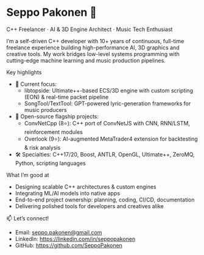 # Seppo Pakonen 👋

C++ Freelancer · AI & 3D Engine Architect · Music Tech Enthusiast

I’m a self-driven C++ developer with 10+ years of continuous, full-time freelance experience building high-performance AI, 3D graphics and creative tools. My work bridges low-level systems programming with cutting-edge machine learning and music production pipelines.

Key highlights
- 🔭 Current focus:
  - libtopside: Ultimate++-based ECS/3D engine with custom scripting (EON) & real-time packet pipeline
  - SongTool/TextTool: GPT-powered lyric-generation frameworks for music producers
- 🚀 Open-source flagship projects:
  - ConvNetCpp (8⭐): C++ port of ConvNetJS with CNN, RNN/LSTM, reinforcement modules
  - Overlook (9⭐): AI-augmented MetaTrader4 extension for backtesting & risk analysis
- 🛠️ Specialties: C++17/20, Boost, ANTLR, OpenGL, Ultimate++, ZeroMQ, Python, scripting languages

What I’m good at
- Designing scalable C++ architectures & custom engines
- Integrating ML/AI models into native apps
- End-to-end project ownership: planning, coding, CI/CD, documentation
- Delivering polished tools for developers and creatives alike

📫 Let’s connect!
- Email: seppo.pakonen@gmail.com
- LinkedIn: https://linkedin.com/in/seppopakonen
- GitHub: https://github.com/SeppoPakonen

